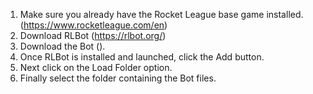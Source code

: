1. Make sure you already have the Rocket League base game installed. (https://www.rocketleague.com/en)
2. Download RLBot (https://rlbot.org/)
3. Download the Bot ().
4. Once RLBot is installed and launched, click the Add button.
5. Next click on the Load Folder option.
6. Finally select the folder containing the Bot files.
